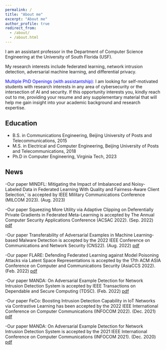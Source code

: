```yaml
---
permalink: /
title: "About me"
excerpt: "About me"
author_profile: true
redirect_from: 
  - /about/
  - /about.html
---
```


I am an assistant professor in the Department of Computer Science Engineering at the University of South Florida (USF). 

My research interests include federated learning, network intrusion detection, adversarial machine learning, and differential privacy.


<span style="color:blue">Multiple PhD Openings (with assistantship): </span> I am looking for self-motivated students with research interests in any area of cybersecurity or the intersection of AI and security. If this opportunity interests you, kindly reach out to me, providing your resume and any supplementary material that will help me gain insight into your academic background and research expertise.

## Education
* B.S. in Communications Engineering, Beijing University of Posts and Telecommunications, 2015
* M.S. in Electrical and Computer Engineering, Beijing University of Posts and Telecommunications, 2018
* Ph.D in Computer Engineering, Virginia Tech, 2023


## News
-Our paper MINDFL: Mitigating the Impact of Imbalanced and Noisy-Labeled Data in Federated Learning With Quality and Fairness-Aware Client Selection,' is accepted by IEEE Military Communications Conference (MILCOM 2023). (Aug. 2023)

-Our paper Squeezing More Utility via Adaptive Clipping on Deferentially Private Gradients in Federated Meta-Learning is accepted by The Annual Computer Security Applications Conference (ACSAC 2022). (Sep. 2022) [pdf](http://ning-wang1.github.io/files/dp.pdf)

-Our paper Transferability of Adversarial Examples in Machine Learning-based Malware Detection is accepted by the 2022 IEEE Conference on Communications and Network Security (CNS22). (Aug. 2022) [pdf](http://ning-wang1.github.io/files/CNS.pdf)

-Our paper FLARE: Defending Federated Learning against Model Poisoning Attacks via Latent Space Representations is accepted by the 17th ACM ASIA Conference on Computer and Communications Security (AsiaCCS 2022). (Feb. 2022) [pdf](http://ning-wang1.github.io/files/flare.pdf)

-Our paper MANDA: On Adversarial Example Detection for Network Intrusion Detection System is accepted by IEEE Transactions on Dependable and Secure Computing (TDSC). (Feb. 2022) [pdf](http://ning-wang1.github.io/files/manda_journal.pdf)

-Our paper FeCo: Boosting Intrusion Detection Capability in IoT Networks via Contrastive Learning has been accepted by the 2022 IEEE International Conference on Computer Communications (INFOCOM 2022). (Dec. 2021) [pdf](http://ning-wang1.github.io/files/feco.pdf)

-Our paper MANDA: On Adversarial Example Detection for Network Intrusion Detection System is accepted by the 2021 IEEE International Conference on Computer Communications (INFOCOM 2021). (Dec. 2020) [pdf](http://ning-wang1.github.io/files/manda.pdf)


